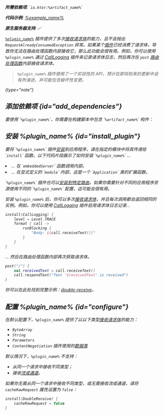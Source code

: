 [//]: # (title: DoubleReceive)

<primary-label ref="server-plugin"/>

<var name="plugin_name" value="DoubleReceive"/>
<var name="package_name" value="io.ktor.server.plugins.doublereceive"/>
<var name="artifact_name" value="ktor-server-double-receive"/>

<tldr>
<p>
<b>所需依赖项</b>: `<code>io.ktor:%artifact_name%</code>`
</p>
<var name="example_name" value="double-receive"/>
<p>
    <b>代码示例</b>:
    <a href="https://github.com/ktorio/ktor-documentation/tree/%ktor_version%/codeSnippets/snippets/%example_name%">
        %example_name%
    </a>
</p>
<p>
    <b><Links href="/ktor/server-native" summary="Ktor 支持 Kotlin/Native，无需额外的运行时或虚拟机即可运行服务器。">原生服务器</Links>支持</b>: ✅
</p>
</tldr>

[`%plugin_name%`](https://api.ktor.io/ktor-server/ktor-server-plugins/ktor-server-double-receive/io.ktor.server.plugins.doublereceive/-double-receive.html) 插件提供了多次[接收请求体](server-requests.md#body_contents)的能力，且不会抛出 `RequestAlreadyConsumedException` 异常。如果某个[插件](server-plugins.md)已经消费了请求体，导致你无法在路由处理函数内部接收它，那么此功能会很有用。例如，你可以使用 `%plugin_name%` 通过 [CallLogging](server-call-logging.md) 插件来记录请求体日志，然后再次在 `post` [路由处理函数](server-routing.md#define_route)内部接收请求体。

> `%plugin_name%` 插件使用了一个实验性的 API，预计在即将到来的更新中会有所演进，并可能包含破坏性变更。
>
{type="note"}

## 添加依赖项 {id="add_dependencies"}

<p>
    要使用 `<code>%plugin_name%</code>`，你需要在构建脚本中包含 `<code>%artifact_name%</code>` 构件：
</p>
<Tabs group="languages">
    <TabItem title="Gradle (Kotlin)" group-key="kotlin">
        <code-block lang="Kotlin" code="            implementation(&quot;io.ktor:%artifact_name%:$ktor_version&quot;)"/>
    </TabItem>
    <TabItem title="Gradle (Groovy)" group-key="groovy">
        <code-block lang="Groovy" code="            implementation &quot;io.ktor:%artifact_name%:$ktor_version&quot;"/>
    </TabItem>
    <TabItem title="Maven" group-key="maven">
        <code-block lang="XML" code="            &lt;dependency&gt;&#10;                &lt;groupId&gt;io.ktor&lt;/groupId&gt;&#10;                &lt;artifactId&gt;%artifact_name%-jvm&lt;/artifactId&gt;&#10;                &lt;version&gt;${ktor_version}&lt;/version&gt;&#10;            &lt;/dependency&gt;"/>
    </TabItem>
</Tabs>

## 安装 %plugin_name% {id="install_plugin"}

<p>
    要将 `<code>%plugin_name%</code>` 插件<a href="#install">安装</a>到应用程序，请在指定的<Links href="/ktor/server-modules" summary="模块允许你通过对路由进行分组来组织应用程序。">模块</Links>中将其传递给 `<code>install</code>` 函数。以下代码片段展示了如何安装 `<code>%plugin_name%</code>` ...
</p>
<list>
    <li>
        ... 在 `<code>embeddedServer</code>` 函数调用内部。
    </li>
    <li>
        ... 在显式定义的 `<code>module</code>` 内部，这是一个 `<code>Application</code>` 类的扩展函数。
    </li>
</list>
<Tabs>
    <TabItem title="embeddedServer">
        <code-block lang="kotlin" code="            import io.ktor.server.engine.*&#10;            import io.ktor.server.netty.*&#10;            import io.ktor.server.application.*&#10;            import %package_name%.*&#10;&#10;            fun main() {&#10;                embeddedServer(Netty, port = 8080) {&#10;                    install(%plugin_name%)&#10;                    // ...&#10;                }.start(wait = true)&#10;            }"/>
    </TabItem>
    <TabItem title="module">
        <code-block lang="kotlin" code="            import io.ktor.server.application.*&#10;            import %package_name%.*&#10;            // ...&#10;            fun Application.module() {&#10;                install(%plugin_name%)&#10;                // ...&#10;            }"/>
    </TabItem>
</Tabs>
<p>
    `<code>%plugin_name%</code>` 插件也可以<a href="#install-route">安装到特定路由</a>。如果你需要针对不同的应用程序资源使用不同的 `<code>%plugin_name%</code>` 配置，这可能会很有用。
</p>

安装 `%plugin_name%` 后，你可以多次[接收请求体](server-requests.md#body_contents)，并且每次调用都会返回相同的实例。例如，你可以使用 [CallLogging](server-call-logging.md) 插件启用请求体日志记录...

```kotlin
install(CallLogging) {
    level = Level.TRACE
    format { call ->
        runBlocking {
            "Body: ${call.receiveText()}"
        }
    }
}
```

... 然后在路由处理函数内部再次获取请求体。

```kotlin
post("/") {
    val receivedText = call.receiveText()
    call.respondText("Text '$receivedText' is received")
}
```

你可以在此处找到完整示例：[double-receive](https://github.com/ktorio/ktor-documentation/tree/%ktor_version%/codeSnippets/snippets/double-receive)。

## 配置 %plugin_name% {id="configure"}
在默认配置下，`%plugin_name%` 提供了以以下类型[接收请求体](server-requests.md#body_contents)的能力：

- `ByteArray` 
- `String`
- `Parameters` 
- `ContentNegotiation` 插件使用的[数据类](server-serialization.md#create_data_class)

默认情况下，`%plugin_name%` 不支持：

- 从同一个请求中接收不同类型；
- 接收[流或通道](server-requests.md#raw)。

如果你无需从同一个请求中接收不同类型，或无需接收流或通道，请将 `cacheRawRequest` 属性设置为 `false`：

```kotlin
install(DoubleReceive) {
    cacheRawRequest = false
}